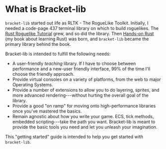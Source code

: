 # What is Bracket-lib

`bracket-lib` started out life as RLTK - The RogueLike Toolkit. Initially, I needed a code-page 437 terminal library on which to build roguelikes. The [Rust Roguelike Tutorial](http://bfnightly.bracketproductions.com/rustbook/) grew, and so did the library. Then [Hands-on Rust](https://hands-on-rust.com/) (my book about learning Rust) was born, and `bracket-lib` became the primary library behind the book.

Bracket-lib is intended to fulfill the following needs:

* A user-friendly *teaching* library. If I have to choose between performance and a new-user friendly interface, 99% of the time I'll choose the friendly approach.
* Provide virtual consoles on a variety of platforms, from the web to major Operating Systems.
* Provide a number of extensions to allow you to do layering, sprites, and more advanced rendering---without hurting the overall goal of the library.
* Provide a good "on ramp" for moving onto high-performance libraries once you've mastered the basics.
* Remain agnostic about how you write your game. ECS, tick methods, embedded scripting---take the path you want. Bracket-lib is meant to provide the basic tools you need and let you unleash your imagination.

This "getting started" guide is intended to help you get started with `bracket-lib`.
